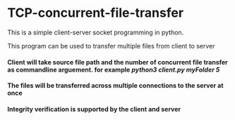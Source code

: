 # TCP-concurrent-file-transfer




This is a simple client-server socket programming in python.

This program can be used to transfer multiple files from client to server

#### Client will take source file path and the number of concurrent file transfer as commandline arguement. for example *python3 client.py myFolder 5*

#### The files will be transferred across multiple connections to the server at once

#### Integrity verification is supported by the client and server
